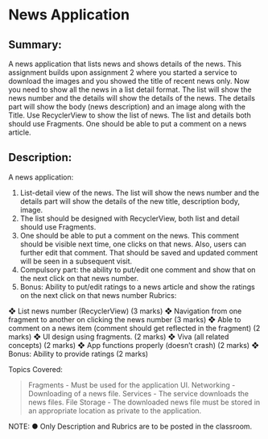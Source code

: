 # News Application

## Summary:
A news application that lists news and shows details of the news. This assignment builds upon
assignment 2 where you started a service to download the images and you showed the title of
recent news only. Now you need to show all the news in a list detail format. The list will show the
news number and the details will show the details of the news. The details part will show the
body (news description) and an image along with the Title. Use RecyclerView to show the list of
news. The list and details both should use Fragments. One should be able to put a comment on
a news article.
## Description:
A news application:
1) List-detail view of the news. The list will show the news number and the details part will
show the details of the new title, description body, image.
2) The list should be designed with RecyclerView, both list and detail should use
Fragments.
3) One should be able to put a comment on the news. This comment should be visible next
time, one clicks on that news. Also, users can further edit that comment. That should be
saved and updated comment will be seen in a subsequent visit.
4) Compulsory part: the ability to put/edit one comment and show that on the next click on
that news number.
5) Bonus: Ability to put/edit ratings to a news article and show the ratings on the next click
on that news number
Rubrics:

❖ List news number (RecyclerView) (3 marks)
❖ Navigation from one fragment to another on clicking the news number (3 marks)
❖ Able to comment on a news item (comment should get reflected in the fragment) (2 marks)
❖ UI design using fragments. (2 marks)
❖ Viva (all related concepts) (2 marks)
❖ App functions properly (doesn’t crash) (2 marks)
❖ Bonus: Ability to provide ratings (2 marks)

Topics Covered:
> Fragments - Must be used for the application UI.
> Networking - Downloading of a news file.
> Services - The service downloads the news files.
> File Storage - The downloaded news file must be stored in an appropriate location as private
to the application.

NOTE:
● Only Description and Rubrics are to be posted in the classroom.
